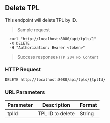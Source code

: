 ## Delete TPL
This endpoint will delete TPL by ID.

> Sample request

```shell
  curl "http://localhost:8080/api/tpls/1"
  -X DELETE
  -H "Authorization: Bearer <token>"
```

> Success response <code>HTTP 204 No Content</code>

### HTTP Request

`DELETE http://localhost:8080/api/tpls/{tplId}`

### URL Parameters

Parameter | Description | Format
--------- | ----------- | ---------
tplId | TPL ID to delete | String